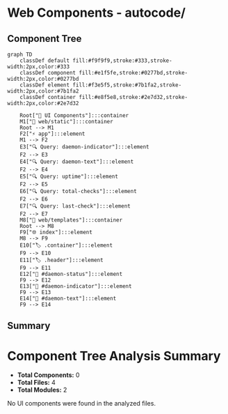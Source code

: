# Web Components - autocode/

## Component Tree

```mermaid
graph TD
    classDef default fill:#f9f9f9,stroke:#333,stroke-width:2px,color:#333
    classDef component fill:#e1f5fe,stroke:#0277bd,stroke-width:2px,color:#0277bd
    classDef element fill:#f3e5f5,stroke:#7b1fa2,stroke-width:2px,color:#7b1fa2
    classDef container fill:#e8f5e8,stroke:#2e7d32,stroke-width:2px,color:#2e7d32

    Root["🎨 UI Components"]:::container
    M1["📁 web/static"]:::container
    Root --> M1
    F2["⚡ app"]:::element
    M1 --> F2
    E3["🔍 Query: daemon-indicator"]:::element
    F2 --> E3
    E4["🔍 Query: daemon-text"]:::element
    F2 --> E4
    E5["🔍 Query: uptime"]:::element
    F2 --> E5
    E6["🔍 Query: total-checks"]:::element
    F2 --> E6
    E7["🔍 Query: last-check"]:::element
    F2 --> E7
    M8["📁 web/templates"]:::container
    Root --> M8
    F9["🌐 index"]:::element
    M8 --> F9
    E10["🏷️ .container"]:::element
    F9 --> E10
    E11["🏷️ .header"]:::element
    F9 --> E11
    E12["🎯 #daemon-status"]:::element
    F9 --> E12
    E13["🎯 #daemon-indicator"]:::element
    F9 --> E13
    E14["🎯 #daemon-text"]:::element
    F9 --> E14

```

## Summary

# Component Tree Analysis Summary

- **Total Components:** 0
- **Total Files:** 4
- **Total Modules:** 2

No UI components were found in the analyzed files.

